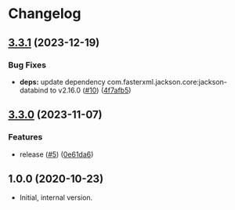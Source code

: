 # Changelog

## [3.3.1](https://github.com/statnett/k3a-ldap-authenticator/compare/v3.3.0...v3.3.1) (2023-12-19)


### Bug Fixes

* **deps:** update dependency com.fasterxml.jackson.core:jackson-databind to v2.16.0 ([#10](https://github.com/statnett/k3a-ldap-authenticator/issues/10)) ([4f7afb5](https://github.com/statnett/k3a-ldap-authenticator/commit/4f7afb5384b807758d0f0320ee8f1d0cff39b859))

## [3.3.0](https://github.com/statnett/k3a-ldap-authenticator/compare/v3.2.2...v3.3.0) (2023-11-07)


### Features

* release ([#5](https://github.com/statnett/k3a-ldap-authenticator/issues/5)) ([0e61da6](https://github.com/statnett/k3a-ldap-authenticator/commit/0e61da6649b2db3dc2ae9815ae2be0ae64803627))

## 1.0.0 (2020-10-23)

* Initial, internal version.
